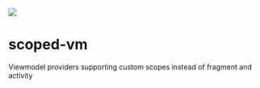 [![](https://jitpack.io/v/dhabensky/scoped-vm.svg)](https://jitpack.io/#dhabensky/scoped-vm)

# scoped-vm
Viewmodel providers supporting custom scopes instead of fragment and activity
